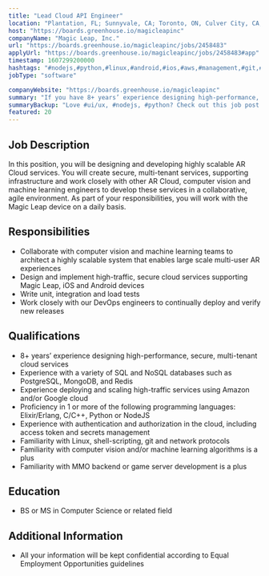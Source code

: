 ```yaml
---
title: "Lead Cloud API Engineer"
location: "Plantation, FL; Sunnyvale, CA; Toronto, ON, Culver City, CA; Austin, TX; Remote Location"
host: "https://boards.greenhouse.io/magicleapinc"
companyName: "Magic Leap, Inc."
url: "https://boards.greenhouse.io/magicleapinc/jobs/2458483"
applyUrl: "https://boards.greenhouse.io/magicleapinc/jobs/2458483#app"
timestamp: 1607299200000
hashtags: "#nodejs,#python,#linux,#android,#ios,#aws,#management,#git,#ui/ux,#redis"
jobType: "software"

companyWebsite: "https://boards.greenhouse.io/magicleapinc"
summary: "If you have 8+ years’ experience designing high-performance, secure, multi-tenant cloud services, Magic Leap, Inc. is looking for someone with your knowledge."
summaryBackup: "Love #ui/ux, #nodejs, #python? Check out this job post!"
featured: 20
---
```


## Job Description

In this position, you will be designing and developing highly scalable AR Cloud services. You will create secure, multi-tenant services, supporting infrastructure and work closely with other AR Cloud, computer vision and machine learning engineers to develop these services in a collaborative, agile environment. As part of your responsibilities, you will work with the Magic Leap device on a daily basis.

## Responsibilities

*   Collaborate with computer vision and machine learning teams to architect a highly scalable system that enables large scale multi-user AR experiences
*   Design and implement high-traffic, secure cloud services supporting Magic Leap, iOS and Android devices
*   Write unit, integration and load tests
*   Work closely with our DevOps engineers to continually deploy and verify new releases

## Qualifications

*   8+ years’ experience designing high-performance, secure, multi-tenant cloud services
*   Experience with a variety of SQL and NoSQL databases such as PostgreSQL, MongoDB, and Redis
*   Experience deploying and scaling high-traffic services using Amazon and/or Google cloud
*   Proficiency in 1 or more of the following programming languages: Elixir/Erlang, C/C++, Python or NodeJS
*   Experience with authentication and authorization in the cloud, including access token and secrets management
*   Familiarity with Linux, shell-scripting, git and network protocols
*   Familiarity with computer vision and/or machine learning algorithms is a plus
*   Familiarity with MMO backend or game server development is a plus

## Education

*   BS or MS in Computer Science or related field

## Additional Information

*   All your information will be kept confidential according to Equal Employment Opportunities guidelines

